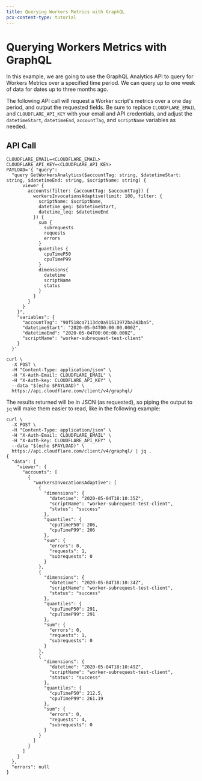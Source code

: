 ```yaml
---
title: Querying Workers Metrics with GraphQL
pcx-content-type: tutorial
---
```


# Querying Workers Metrics with GraphQL

In this example, we are going to use the GraphQL Analytics API to query for Workers Metrics over a specified time period. We can query up to one week of data for dates up to three months ago.

The following API call will request a Worker script's metrics over a one day period, and output the requested fields. Be sure to replace `CLOUDFLARE_EMAIL` and `CLOUDFLARE_API_KEY` with your email and API credentials, and adjust the `datetimeStart`, `datetimeEnd`, `accountTag`, and `scriptName` variables as needed.

## API Call

```
CLOUDFLARE_EMAIL=<CLOUDFLARE_EMAIL>
CLOUDFLARE_API_KEY=<CLOUDFLARE_API_KEY>
PAYLOAD='{ "query":
  "query GetWorkersAnalytics($accountTag: string, $datetimeStart: string, $datetimeEnd: string, $scriptName: string) {
      viewer {
        accounts(filter: {accountTag: $accountTag}) {
          workersInvocationsAdaptive(limit: 100, filter: {
            scriptName: $scriptName,
            datetime_geq: $datetimeStart,
            datetime_leq: $datetimeEnd
          }) {
            sum {
              subrequests
              requests
              errors
            }
            quantiles {
              cpuTimeP50
              cpuTimeP99
            }
            dimensions{
              datetime
              scriptName
              status
            }
          }
        }
      }
    }",
    "variables": {
      "accountTag": "90f518ca7113dc0a91513972ba243ba5",
      "datetimeStart": "2020-05-04T00:00:00.000Z",
      "datetimeEnd": "2020-05-04T00:00:00.000Z",
      "scriptName": "worker-subrequest-test-client"
    }
  }'

curl \
  -X POST \
  -H "Content-Type: application/json" \
  -H "X-Auth-Email: CLOUDFLARE_EMAIL" \
  -H "X-Auth-key: CLOUDFLARE_API_KEY" \
  --data "$(echo $PAYLOAD)" \
  https://api.cloudflare.com/client/v4/graphql/
```

The results returned will be in JSON (as requested), so piping the output to `jq` will make them easier to read, like in the following example:

```
curl \
  -X POST \
  -H "Content-Type: application/json" \
  -H "X-Auth-Email: CLOUDFLARE_EMAIL" \
  -H "X-Auth-key: CLOUDFLARE_API_KEY" \
  --data "$(echo $PAYLOAD)" \
  https://api.cloudflare.com/client/v4/graphql/ | jq .
{
  "data": {
    "viewer": {
      "accounts": [
        {
          "workersInvocationsAdaptive": [
            {
              "dimensions": {
                "datetime": "2020-05-04T18:10:35Z",
                "scriptName": "worker-subrequest-test-client",
                "status": "success"
              },
              "quantiles": {
                "cpuTimeP50": 206,
                "cpuTimeP99": 206
              },
              "sum": {
                "errors": 0,
                "requests": 1,
                "subrequests": 0
              }
            },
            {
              "dimensions": {
                "datetime": "2020-05-04T18:10:34Z",
                "scriptName": "worker-subrequest-test-client",
                "status": "success"
              },
              "quantiles": {
                "cpuTimeP50": 291,
                "cpuTimeP99": 291
              },
              "sum": {
                "errors": 0,
                "requests": 1,
                "subrequests": 0
              }
            },
            {
              "dimensions": {
                "datetime": "2020-05-04T18:10:49Z",
                "scriptName": "worker-subrequest-test-client",
                "status": "success"
              },
              "quantiles": {
                "cpuTimeP50": 212.5,
                "cpuTimeP99": 261.19
              },
              "sum": {
                "errors": 0,
                "requests": 4,
                "subrequests": 0
              }
            }
          ]
        }
      ]
    }
  },
  "errors": null
}
```
